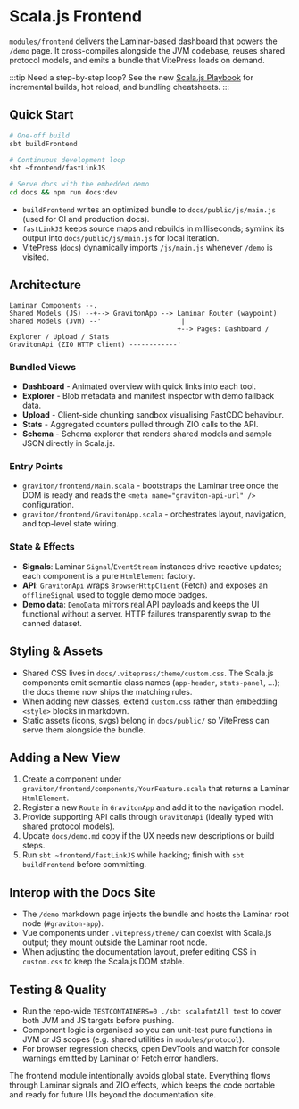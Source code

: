 # Scala.js Frontend

`modules/frontend` delivers the Laminar-based dashboard that powers the `/demo` page. It cross-compiles alongside the JVM codebase, reuses shared protocol models, and emits a bundle that VitePress loads on demand.

:::tip Need a step-by-step loop?
See the new [Scala.js Playbook](/dev/scalajs) for incremental builds, hot reload, and bundling cheatsheets.
:::

## Quick Start

```bash
# One-off build
sbt buildFrontend

# Continuous development loop
sbt ~frontend/fastLinkJS

# Serve docs with the embedded demo
cd docs && npm run docs:dev
```

- `buildFrontend` writes an optimized bundle to `docs/public/js/main.js` (used for CI and production docs).
- `fastLinkJS` keeps source maps and rebuilds in milliseconds; symlink its output into `docs/public/js/main.js` for local iteration.
- VitePress (`docs`) dynamically imports `/js/main.js` whenever `/demo` is visited.

## Architecture

```
Laminar Components --.
Shared Models (JS) --+--> GravitonApp --> Laminar Router (waypoint)
Shared Models (JVM) --'                    |
                                          +--> Pages: Dashboard / Explorer / Upload / Stats
GravitonApi (ZIO HTTP client) ------------'
```

### Bundled Views

- **Dashboard** - Animated overview with quick links into each tool.
- **Explorer** - Blob metadata and manifest inspector with demo fallback data.
- **Upload** - Client-side chunking sandbox visualising FastCDC behaviour.
- **Stats** - Aggregated counters pulled through ZIO calls to the API.
- **Schema** - Schema explorer that renders shared models and sample JSON directly in Scala.js.

### Entry Points

- `graviton/frontend/Main.scala` - bootstraps the Laminar tree once the DOM is ready and reads the `<meta name="graviton-api-url" />` configuration.
- `graviton/frontend/GravitonApp.scala` - orchestrates layout, navigation, and top-level state wiring.

### State & Effects

- **Signals**: Laminar `Signal`/`EventStream` instances drive reactive updates; each component is a pure `HtmlElement` factory.
- **API**: `GravitonApi` wraps `BrowserHttpClient` (Fetch) and exposes an `offlineSignal` used to toggle demo mode badges.
- **Demo data**: `DemoData` mirrors real API payloads and keeps the UI functional without a server. HTTP failures transparently swap to the canned dataset.

## Styling & Assets

- Shared CSS lives in `docs/.vitepress/theme/custom.css`. The Scala.js components emit semantic class names (`app-header`, `stats-panel`, ...); the docs theme now ships the matching rules.
- When adding new classes, extend `custom.css` rather than embedding `<style>` blocks in markdown.
- Static assets (icons, svgs) belong in `docs/public/` so VitePress can serve them alongside the bundle.

## Adding a New View

1. Create a component under `graviton/frontend/components/YourFeature.scala` that returns a Laminar `HtmlElement`.
2. Register a new `Route` in `GravitonApp` and add it to the navigation model.
3. Provide supporting API calls through `GravitonApi` (ideally typed with shared protocol models).
4. Update `docs/demo.md` copy if the UX needs new descriptions or build steps.
5. Run `sbt ~frontend/fastLinkJS` while hacking; finish with `sbt buildFrontend` before committing.

## Interop with the Docs Site

- The `/demo` markdown page injects the bundle and hosts the Laminar root node (`#graviton-app`).
- Vue components under `.vitepress/theme/` can coexist with Scala.js output; they mount outside the Laminar root node.
- When adjusting the documentation layout, prefer editing CSS in `custom.css` to keep the Scala.js DOM stable.

## Testing & Quality

- Run the repo-wide `TESTCONTAINERS=0 ./sbt scalafmtAll test` to cover both JVM and JS targets before pushing.
- Component logic is organised so you can unit-test pure functions in JVM or JS scopes (e.g. shared utilities in `modules/protocol`).
- For browser regression checks, open DevTools and watch for console warnings emitted by Laminar or Fetch error handlers.

The frontend module intentionally avoids global state. Everything flows through Laminar signals and ZIO effects, which keeps the code portable and ready for future UIs beyond the documentation site.
